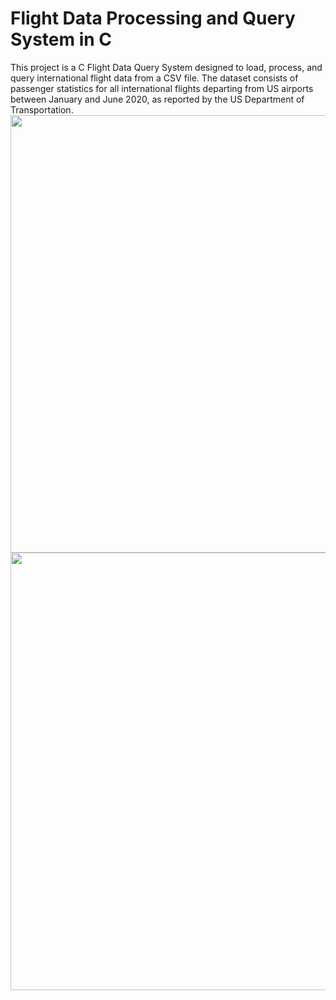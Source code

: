 # Flight Data Processing and Query System in C
This project is a C Flight Data Query System designed to load, process, and query international flight data from a CSV file. The dataset consists of passenger statistics for all international flights departing from US airports between January and June 2020, as reported by the US Department of Transportation.
<br>
<img height="700" src="https://github.com/yash-yv-verma/Flight-Data-Processing-and-Query-System-in-C/edit/main/Output/output1.png" />
<img height="700" src="https://github.com/yash-yv-verma/Flight-Data-Processing-and-Query-System-in-C/edit/main/Output/output2.png" />
